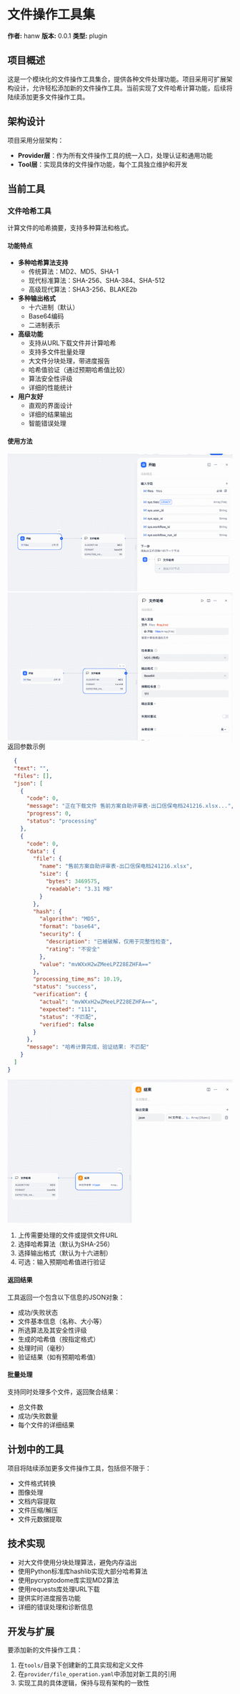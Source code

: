 # 文件操作工具集

**作者:** hanw
**版本:** 0.0.1
**类型:** plugin

## 项目概述

这是一个模块化的文件操作工具集合，提供各种文件处理功能。项目采用可扩展架构设计，允许轻松添加新的文件操作工具。当前实现了文件哈希计算功能，后续将陆续添加更多文件操作工具。

## 架构设计

项目采用分层架构：

- **Provider层**：作为所有文件操作工具的统一入口，处理认证和通用功能
- **Tool层**：实现具体的文件操作功能，每个工具独立维护和开发

## 当前工具

### 文件哈希工具

计算文件的哈希摘要，支持多种算法和格式。

#### 功能特点

- **多种哈希算法支持**
  - 传统算法：MD2、MD5、SHA-1
  - 现代标准算法：SHA-256、SHA-384、SHA-512
  - 高级现代算法：SHA3-256、BLAKE2b
- **多种输出格式**
  - 十六进制（默认）
  - Base64编码
  - 二进制表示
- **高级功能**
  - 支持从URL下载文件并计算哈希
  - 支持多文件批量处理
  - 大文件分块处理，带进度报告
  - 哈希值验证（通过预期哈希值比较）
  - 算法安全性评级
  - 详细的性能统计
- **用户友好**
  - 直观的界面设计
  - 详细的结果输出
  - 智能错误处理

#### 使用方法
![img.png](img.png)
![img_1.png](img_1.png)
 返回参数示例
```json
  {
  "text": "",
  "files": [],
  "json": [
    {
      "code": 0,
      "message": "正在下载文件 售前方案自助评审表-出口信保电档241216.xlsx...",
      "progress": 0,
      "status": "processing"
    },
    {
      "code": 0,
      "data": {
        "file": {
          "name": "售前方案自助评审表-出口信保电档241216.xlsx",
          "size": {
            "bytes": 3469575,
            "readable": "3.31 MB"
          }
        },
        "hash": {
          "algorithm": "MD5",
          "format": "base64",
          "security": {
            "description": "已被破解，仅用于完整性检查",
            "rating": "不安全"
          },
          "value": "mvWXxH2wZMeeLPZ28EZHFA=="
        },
        "processing_time_ms": 10.19,
        "status": "success",
        "verification": {
          "actual": "mvWXxH2wZMeeLPZ28EZHFA==",
          "expected": "111",
          "status": "不匹配",
          "verified": false
        }
      },
      "message": "哈希计算完成，验证结果: 不匹配"
    }
  ]
}
```
![img_2.png](img_2.png)
1. 上传需要处理的文件或提供文件URL
2. 选择哈希算法（默认为SHA-256）
3. 选择输出格式（默认为十六进制）
4. 可选：输入预期哈希值进行验证

#### 返回结果

工具返回一个包含以下信息的JSON对象：
- 成功/失败状态
- 文件基本信息（名称、大小等）
- 所选算法及其安全性评级
- 生成的哈希值（按指定格式）
- 处理时间（毫秒）
- 验证结果（如有预期哈希值）

#### 批量处理

支持同时处理多个文件，返回聚合结果：
- 总文件数
- 成功/失败数量
- 每个文件的详细结果

## 计划中的工具

项目将陆续添加更多文件操作工具，包括但不限于：

- 文件格式转换
- 图像处理
- 文档内容提取
- 文件压缩/解压
- 文件元数据提取

## 技术实现

- 对大文件使用分块处理算法，避免内存溢出
- 使用Python标准库hashlib实现大部分哈希算法
- 使用pycryptodome库实现MD2算法
- 使用requests库处理URL下载
- 提供实时进度报告功能
- 详细的错误处理和诊断信息

## 开发与扩展

要添加新的文件操作工具：

1. 在`tools/`目录下创建新的工具实现和定义文件
2. 在`provider/file_operation.yaml`中添加对新工具的引用
3. 实现工具的具体逻辑，保持与现有架构的一致性



